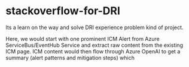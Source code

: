 # stackoverflow-for-DRI
Its a learn on the way and solve DRI experience problem kind of project.

Here, we would start with one prominent ICM Alert from Azure ServiceBus/EventHub Service and extract raw content from the existing ICM page. ICM content would then flow through Azure OpenAI to get a summary (alert patterns and mitigation steps) which
